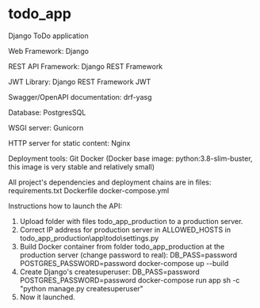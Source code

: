 # todo_app
Django ToDo application

Web Framework: Django

REST API Framework: Django REST Framework

JWT Library: Django REST Framework JWT

Swagger/OpenAPI documentation: drf-yasg

Database: PostgresSQL

WSGI server: Gunicorn

HTTP server for static content: Nginx

Deployment tools:
Git
Docker (Docker base image: python:3.8-slim-buster, this image is very stable and relatively small)

All project's dependencies and deployment chains are in files:
requirements.txt
Dockerfile
docker-compose.yml

Instructions how to launch the API:
1) Upload folder with files todo_app_production to a production server.
2) Correct IP address for production server in ALLOWED_HOSTS in todo_app_production\app\todo\settings.py
3) Build Docker container from folder todo_app_production at the production server (change password to real):
DB_PASS=password POSTGRES_PASSWORD=password docker-compose up --build
4) Create Django's createsuperuser:
DB_PASS=password POSTGRES_PASSWORD=password docker-compose run app sh -c "python manage.py createsuperuser"
5) Now it launched.
